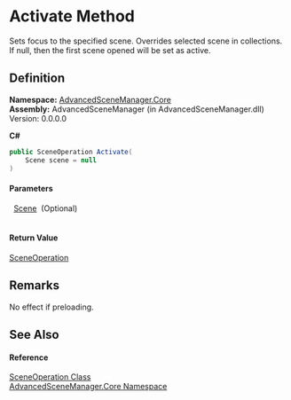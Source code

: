 # Activate Method


Sets focus to the specified scene. Overrides selected scene in collections. If null, then the first scene opened will be set as active.



## Definition
**Namespace:** <a href="N_AdvancedSceneManager_Core">AdvancedSceneManager.Core</a>  
**Assembly:** AdvancedSceneManager (in AdvancedSceneManager.dll) Version: 0.0.0.0

**C#**
``` C#
public SceneOperation Activate(
	Scene scene = null
)
```



#### Parameters
<dl><dt>  <a href="T_AdvancedSceneManager_Models_Scene">Scene</a>  (Optional)</dt><dd> </dd></dl>

#### Return Value
<a href="T_AdvancedSceneManager_Core_SceneOperation">SceneOperation</a>

## Remarks
No effect if preloading.

## See Also


#### Reference
<a href="T_AdvancedSceneManager_Core_SceneOperation">SceneOperation Class</a>  
<a href="N_AdvancedSceneManager_Core">AdvancedSceneManager.Core Namespace</a>  
